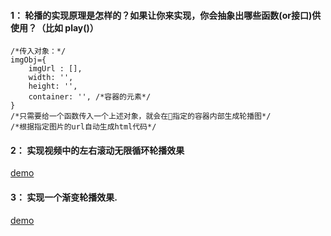 #### 1： 轮播的实现原理是怎样的？如果让你来实现，你会抽象出哪些函数(or接口)供使用？（比如 play()）
```
/*传入对象：*/
imgObj={
    imgUrl : [],
    width: '',
    height: '',
    container: '', /*容器的元素*/
}
/*只需要给一个函数传入一个上述对象，就会在指定的容器内部生成轮播图*/
/*根据指定图片的url自动生成html代码*/
```

#### 2： 实现视频中的左右滚动无限循环轮播效果
[demo](https://a775691134.github.io/task/进阶/js进阶/轮播/index1.html)


#### 3： 实现一个渐变轮播效果.
[demo](https://a775691134.github.io/task/进阶/js进阶/轮播/index2.html)